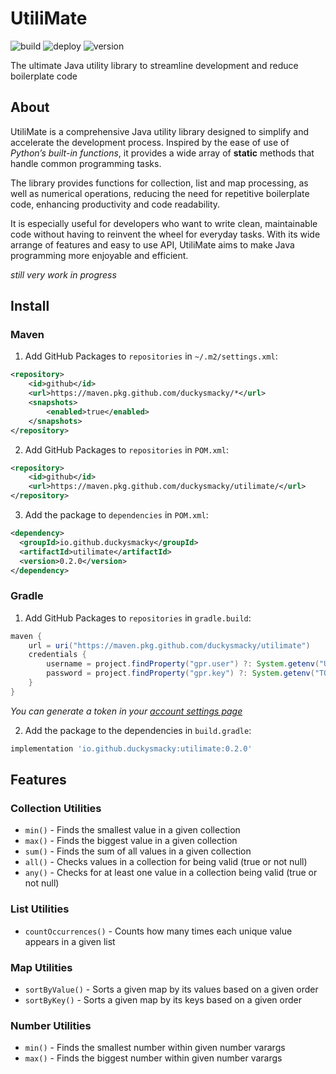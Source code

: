 # UtiliMate

![build](https://github.com/duckysmacky/utilimate/actions/workflows/build.yml/badge.svg)
![deploy](https://github.com/duckysmacky/utilimate/actions/workflows/deploy.yml/badge.svg)
![version](https://img.shields.io/badge/version-0.2.0-blue)

The ultimate Java utility library to streamline development and reduce boilerplate code

## About

UtiliMate is a comprehensive Java utility library designed to simplify and accelerate the development process.
Inspired by the ease of use of _Python’s built-in functions_, it provides a wide array of **static**
methods that handle common programming tasks.

The library provides functions for collection, list and map processing, as well as numerical operations,
reducing the need for repetitive boilerplate code, enhancing productivity and code readability.

It is especially useful for developers who want to write clean, maintainable code without having to 
reinvent the wheel for everyday tasks. With its wide arrange of features and easy to use API, UtiliMate aims 
to make Java programming more enjoyable and efficient.

*still very work in progress*

## Install

### Maven

1. Add GitHub Packages to `repositories` in `~/.m2/settings.xml`:

```xml
<repository>
    <id>github</id>
    <url>https://maven.pkg.github.com/duckysmacky/*</url>
    <snapshots>
        <enabled>true</enabled>
    </snapshots>
</repository>
```

2. Add GitHub Packages to `repositories` in `POM.xml`:

```xml
<repository>
    <id>github</id>
    <url>https://maven.pkg.github.com/duckysmacky/utilimate/</url>
</repository>
```

3. Add the package to `dependencies` in `POM.xml`:

```xml
<dependency>
  <groupId>io.github.duckysmacky</groupId>
  <artifactId>utilimate</artifactId>
  <version>0.2.0</version>
</dependency>
```

### Gradle

1. Add GitHub Packages to `repositories` in `gradle.build`:

```groovy
maven {
    url = uri("https://maven.pkg.github.com/duckysmacky/utilimate")
    credentials {
        username = project.findProperty("gpr.user") ?: System.getenv("USERNAME")
        password = project.findProperty("gpr.key") ?: System.getenv("TOKEN")
    }
}
```

*You can generate a token in your [account settings page](https://github.com/settings/tokens)*

2. Add the package to the dependencies in `build.gradle`:

```groovy
implementation 'io.github.duckysmacky:utilimate:0.2.0'
```

## Features

### Collection Utilities

- `min()` - Finds the smallest value in a given collection
- `max()` - Finds the biggest value in a given collection
- `sum()` - Finds the sum of all values in a given collection
- `all()` - Checks values in a collection for being valid (true or not null)
- `any()` - Checks for at least one value in a collection being valid (true or not null)

### List Utilities

- `countOccurrences()` - Counts how many times each unique value appears in a given list

### Map Utilities

- `sortByValue()` - Sorts a given map by its values based on a given order
- `sortByKey()` - Sorts a given map by its keys based on a given order

### Number Utilities

- `min()` - Finds the smallest number within given number varargs
- `max()` - Finds the biggest number within given number varargs
